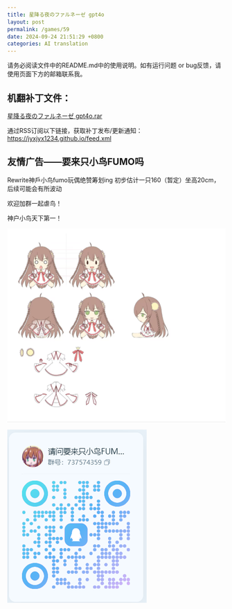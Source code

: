 ```yaml
---
title: 星降る夜のファルネーゼ gpt4o
layout: post
permalink: /games/59
date: 2024-09-24 21:51:29 +0800
categories: AI translation
---
```



请务必阅读文件中的README.md中的使用说明。如有运行问题 or bug反馈，请使用页面下方的邮箱联系我。

## 机翻补丁文件：

[星降る夜のファルネーゼ gpt4o.rar](../resources/%E6%98%9F%E9%99%8D%E3%82%8B%E5%A4%9C%E3%81%AE%E3%83%95%E3%82%A1%E3%83%AB%E3%83%8D%E3%83%BC%E3%82%BC%20gpt4o.rar)

 

通过RSS订阅以下链接，获取补丁发布/更新通知：https://jyxjyx1234.github.io/feed.xml

## 友情广告——要来只小鸟FUMO吗

Rewrite神戶小鸟fumo玩偶绝赞筹划ing 初步估计一只160（暂定）坐高20cm，后续可能会有所波动

欢迎加群一起虐鸟！

神户小鸟天下第一！

![稿图.png](image/广告/小鸟稿图.png)

![群号.png](image/广告/群号.png)
